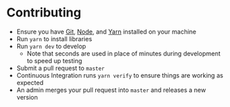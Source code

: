 # Contributing

- Ensure you have [Git](https://git-scm.com/), [Node](https://nodejs.org), and [Yarn](https://yarnpkg.com) installed on your machine
- Run `yarn` to install libraries
- Run `yarn dev` to develop
  - Note that seconds are used in place of minutes during development to speed up testing
- Submit a pull request to `master`
- Continuous Integration runs `yarn verify` to ensure things are working as expected
- An admin merges your pull request into `master` and releases a new version
